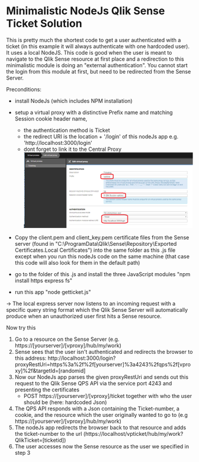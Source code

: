 # Minimalistic NodeJs Qlik Sense Ticket Solution

This is pretty much the shortest code to get a user authenticated with a ticket (in this example it will always authenticate 
with one hardcoded user). It uses a local NodeJS. This code is good when the user is meant to navigate to the Qlik Sense resource at first place and a redirection to this minimalistic module is doing an "external authentication". You cannot start the login from this module at first, but need to be redirected from the Sense Server.

Preconditions:
* install NodeJs (which includes NPM installation)
* setup a virtual proxy with a distinctive Prefix name and matching Session cookie header name, 
    - the authentication method is Ticket
    - the redirect URI is the location + '/login' of this nodeJs app e.g. 'http://localhost:3000/login'
    - dont forget to link it to the Central Proxy
![alttext](https://github.com/ChristofSchwarz/pics/raw/master/vproxyconfig.png "screenshot")    
   
* Copy the client.pem and client_key.pem certificate files from the Sense server (found in "C:\ProgramData\Qlik\Sense\Repository\Exported Certificates\.Local Certificates") into the same folder as this .js file except when you run this nodeJs code on the same machine (that case this code will also look for them in the default path)

* go to the folder of this .js and install the three JavaScript modules "npm install https express fs"
* run this app "node getticket.js"


-> The local express server now listens to an incoming request with a specific query string format which the Qlik Sense Server 
will automatically produce when an unauthorized user first hits a Sense resource. 

Now try this

1) Go to a resource on the Sense Server (e.g. https://[yourserver]/[vproxy]/hub/my/work)
2) Sense sees that the user isn't authenticated and redirects the browser to this address: http://localhost:3000/login?proxyRestUri=https%3a%2f%2f[yourserver]%3a4243%2fqps%2f[vproxy]%2f&targetId=[randomid]
3) Now our NodeJs app parses the given proxyRestUri and sends out this request to the Qlik Sense QPS API via the service port 4243 and presenting the certificates
    - POST https://[yourserver]/[vproxy]/ticket together with who the user should be (here: hardcoded Json)
4) The QPS API responds with a Json containing the Ticket-number, a cookie, and the resource which the user originally wanted to go to (e.g https://[yourserver]/[vproxy]/hub/my/work)
5) The nodeJs app redirects the browser back to that resource and adds the ticket-number to the url (https://localhost/vpticket/hub/my/work?QlikTicket=[ticketid])
6) The user accesses now the Sense resource as the user we specified in step 3


